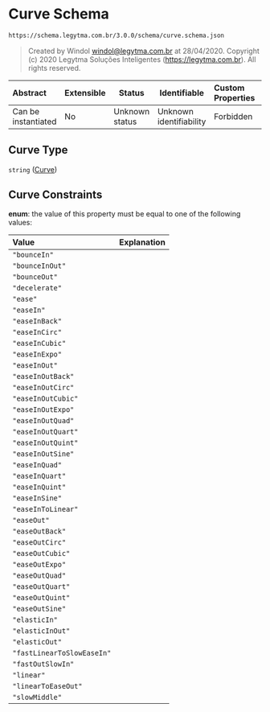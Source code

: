 # Curve Schema

```txt
https://schema.legytma.com.br/3.0.0/schema/curve.schema.json
```




> Created by Windol [windol@legytma.com.br](mailto:windol@legytma.com.br) at 28/04/2020.
> Copyright (c) 2020 Legytma Soluções Inteligentes (<https://legytma.com.br>). All rights reserved.
>

| Abstract            | Extensible | Status         | Identifiable            | Custom Properties | Additional Properties | Access Restrictions | Defined In                                                              |
| :------------------ | ---------- | -------------- | ----------------------- | :---------------- | --------------------- | ------------------- | ----------------------------------------------------------------------- |
| Can be instantiated | No         | Unknown status | Unknown identifiability | Forbidden         | Allowed               | none                | [curve.schema.json](../schema/curve.schema.json) |

## Curve Type

`string` ([Curve](curve.md))

## Curve Constraints

**enum**: the value of this property must be equal to one of the following values:

| Value                      | Explanation |
| :------------------------- | ----------- |
| `"bounceIn"`               |             |
| `"bounceInOut"`            |             |
| `"bounceOut"`              |             |
| `"decelerate"`             |             |
| `"ease"`                   |             |
| `"easeIn"`                 |             |
| `"easeInBack"`             |             |
| `"easeInCirc"`             |             |
| `"easeInCubic"`            |             |
| `"easeInExpo"`             |             |
| `"easeInOut"`              |             |
| `"easeInOutBack"`          |             |
| `"easeInOutCirc"`          |             |
| `"easeInOutCubic"`         |             |
| `"easeInOutExpo"`          |             |
| `"easeInOutQuad"`          |             |
| `"easeInOutQuart"`         |             |
| `"easeInOutQuint"`         |             |
| `"easeInOutSine"`          |             |
| `"easeInQuad"`             |             |
| `"easeInQuart"`            |             |
| `"easeInQuint"`            |             |
| `"easeInSine"`             |             |
| `"easeInToLinear"`         |             |
| `"easeOut"`                |             |
| `"easeOutBack"`            |             |
| `"easeOutCirc"`            |             |
| `"easeOutCubic"`           |             |
| `"easeOutExpo"`            |             |
| `"easeOutQuad"`            |             |
| `"easeOutQuart"`           |             |
| `"easeOutQuint"`           |             |
| `"easeOutSine"`            |             |
| `"elasticIn"`              |             |
| `"elasticInOut"`           |             |
| `"elasticOut"`             |             |
| `"fastLinearToSlowEaseIn"` |             |
| `"fastOutSlowIn"`          |             |
| `"linear"`                 |             |
| `"linearToEaseOut"`        |             |
| `"slowMiddle"`             |             |
